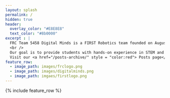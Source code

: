 ```yaml
---
layout: splash
permalink: /
hidden: true
header:
  overlay_color: "#E8E8E8"
  text_color: "#8b0000"
excerpt : |
  FRC Team 5458 Digital Minds is a FIRST Robotics team founded on August 26, 2014 when the Davis High School’s FIRST Robotics team, 1678 Citrus Circuits introduced their passion     for robotics to the Woodland High School and Pioneer High School students. 
  <br />
  Our goal is to provide students with hands-on experience in STEM and serve as a productive learning environment that fosters collaborative skills in engineering and management.   <br />
  Visit our <a href="/posts-archive/" style = "color:red"> Posts page</a> and <a href="/calendar/" style = "color:red"> Calendar </a>for team updates!
feature_row:
  - image_path: images/frclogo.png
  - image_path: images/digitalminds.png
  - image_path: imgaes/firstlogo.png
---
```

{% include feature_row %}





